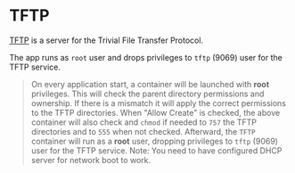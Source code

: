 # TFTP

[TFTP](https://manpages.debian.org/testing/tftpd-hpa/tftpd.8.en.html) is a server for the Trivial File Transfer Protocol.

The app runs as `root` user and drops privileges to `tftp` (9069) user for the TFTP service.

> On every application start, a container will be launched with **root** privileges.
> This will check the parent directory permissions and ownership.
> If there is a mismatch it will apply the correct permissions to the TFTP directories.
> When "Allow Create" is checked, the above container will also check and `chmod` if needed
> to `757` the TFTP directories and to `555` when not checked.
> Afterward, the `TFTP` container will run as a **root** user, dropping privileges
> to `tftp` (9069) user for the TFTP service.
> Note: You need to have configured DHCP server for network boot to work.
